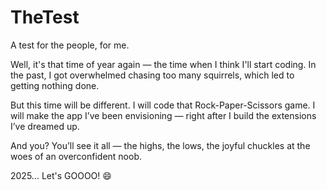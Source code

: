 # TheTest

A test for the people, for me.

Well, it's that time of year again — the time when I think I'll start coding.
In the past, I got overwhelmed chasing too many squirrels, which led to getting nothing done.

But this time will be different.
I will code that Rock-Paper-Scissors game.
I will make the app I’ve been envisioning — right after I build the extensions I’ve dreamed up.

And you?
You’ll see it all — the highs, the lows, the joyful chuckles at the woes of an overconfident noob.

2025... Let's GOOOO! 😄
